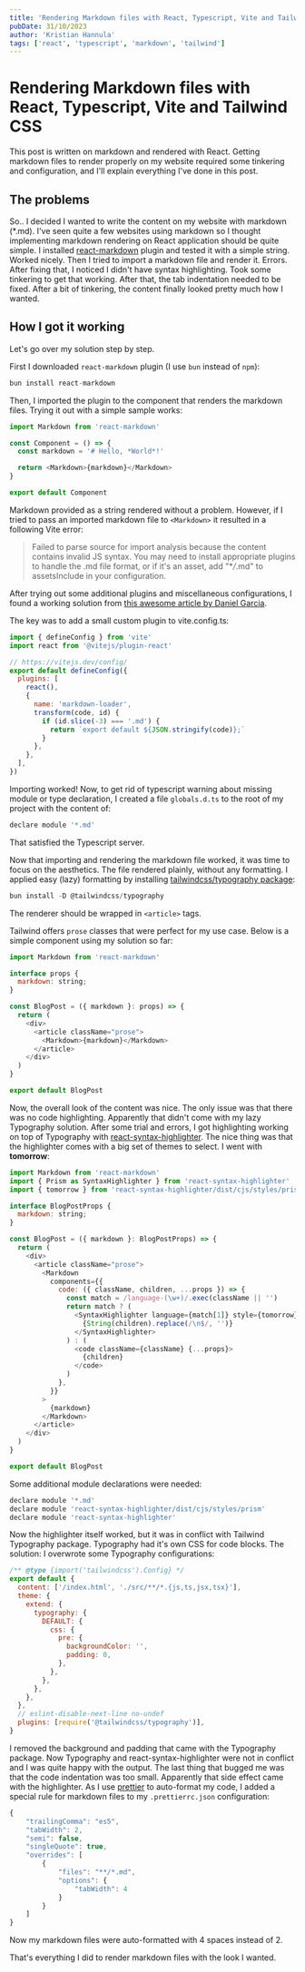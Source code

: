 ```yaml
---
title: 'Rendering Markdown files with React, Typescript, Vite and Tailwind CSS'
pubDate: 31/10/2023
author: 'Kristian Hannula'
tags: ['react', 'typescript', 'markdown', 'tailwind']
---
```


# Rendering Markdown files with React, Typescript, Vite and Tailwind CSS

This post is written on markdown and rendered with React. Getting markdown files to render properly on my website required some tinkering and configuration, and I'll explain everything I've done in this post.

## The problems

So.. I decided I wanted to write the content on my website with markdown (\*.md). I've seen quite a few websites using markdown so I thought implementing markdown rendering on React application should be quite simple. I installed [react-markdown](https://github.com/remarkjs/react-markdown) plugin and tested it with a simple string. Worked nicely. Then I tried to import a markdown file and render it. Errors. After fixing that, I noticed I didn't have syntax highlighting. Took some tinkering to get that working. After that, the tab indentation needed to be fixed. After a bit of tinkering, the content finally looked pretty much how I wanted.

## How I got it working

Let's go over my solution step by step.

First I downloaded `react-markdown` plugin (I use `bun` instead of `npm`):

```javascript
bun install react-markdown
```

Then, I imported the plugin to the component that renders the markdown files. Trying it out with a simple sample works:

```javascript
import Markdown from 'react-markdown'

const Component = () => {
  const markdown = '# Hello, *World*!'

  return <Markdown>{markdown}</Markdown>
}

export default Component
```

Markdown provided as a string rendered without a problem. However, if I tried to pass an imported markdown file to `<Markdown>` it resulted in a following Vite error:

> Failed to parse source for import analysis because the content contains invalid JS syntax. You may need to install appropriate plugins to handle the .md file format, or if it's an asset, add "\*_/_.md" to assetsInclude in your configuration.

After trying out some additional plugins and miscellaneous configurations, I found a working solution from [this awesome article by Daniel Garcia](https://onticdani.medium.com/how-to-load-and-render-markdown-files-into-your-vite-react-app-using-typescript-ba5f79822350).

The key was to add a small custom plugin to vite.config.ts:

```javascript
import { defineConfig } from 'vite'
import react from '@vitejs/plugin-react'

// https://vitejs.dev/config/
export default defineConfig({
  plugins: [
    react(),
    {
      name: 'markdown-loader',
      transform(code, id) {
        if (id.slice(-3) === '.md') {
          return `export default ${JSON.stringify(code)};`
        }
      },
    },
  ],
})
```

Importing worked! Now, to get rid of typescript warning about missing module or type declaration, I created a file `globals.d.ts` to the root of my project with the content of:

```javascript
declare module '*.md'
```

That satisfied the Typescript server.

Now that importing and rendering the markdown file worked, it was time to focus on the aesthetics. The file rendered plainly, without any formatting. I applied easy (lazy) formatting by installing [tailwindcss/typography package](https://tailwindcss.com/docs/typography-plugin#installation):

```javascript
bun install -D @tailwindcss/typography
```

The renderer should be wrapped in `<article>` tags.

Tailwind offers `prose` classes that were perfect for my use case. Below is a simple component using my solution so far:

```javascript
import Markdown from 'react-markdown'

interface props {
  markdown: string;
}

const BlogPost = ({ markdown }: props) => {
  return (
    <div>
      <article className="prose">
        <Markdown>{markdown}</Markdown>
      </article>
    </div>
  )
}

export default BlogPost
```

Now, the overall look of the content was nice. The only issue was that there was no code highlighting. Apparently that didn't come with my lazy Typography solution. After some trial and errors, I got highlighting working on top of Typography with [react-syntax-highlighter](https://github.com/react-syntax-highlighter/react-syntax-highlighter). The nice thing was that the highlighter comes with a big set of themes to select. I went with **tomorrow**:

```javascript
import Markdown from 'react-markdown'
import { Prism as SyntaxHighlighter } from 'react-syntax-highlighter'
import { tomorrow } from 'react-syntax-highlighter/dist/cjs/styles/prism'

interface BlogPostProps {
  markdown: string;
}

const BlogPost = ({ markdown }: BlogPostProps) => {
  return (
    <div>
      <article className="prose">
        <Markdown
          components={{
            code: ({ className, children, ...props }) => {
              const match = /language-(\w+)/.exec(className || '')
              return match ? (
                <SyntaxHighlighter language={match[1]} style={tomorrow}>
                  {String(children).replace(/\n$/, '')}
                </SyntaxHighlighter>
              ) : (
                <code className={className} {...props}>
                  {children}
                </code>
              )
            },
          }}
        >
          {markdown}
        </Markdown>
      </article>
    </div>
  )
}

export default BlogPost
```

Some additional module declarations were needed:

```javascript
declare module '*.md'
declare module 'react-syntax-highlighter/dist/cjs/styles/prism'
declare module 'react-syntax-highlighter'

```

Now the highlighter itself worked, but it was in conflict with Tailwind Typography package. Typography had it's own CSS for code blocks. The solution: I overwrote some Typography configurations:

```javascript
/** @type {import('tailwindcss').Config} */
export default {
  content: ['/index.html', './src/**/*.{js,ts,jsx,tsx}'],
  theme: {
    extend: {
      typography: {
        DEFAULT: {
          css: {
            pre: {
              backgroundColor: '',
              padding: 0,
            },
          },
        },
      },
    },
  },
  // eslint-disable-next-line no-undef
  plugins: [require('@tailwindcss/typography')],
}
```

I removed the background and padding that came with the Typography package. Now Typography and react-syntax-highlighter were not in conflict and I was quite happy with the output. The last thing that bugged me was that the code indentation was too small. Apparently that side effect came with the highlighter. As I use [prettier](https://prettier.io/) to auto-format my code, I added a special rule for markdown files to my `.prettierrc.json` configuration:

```javascript
{
    "trailingComma": "es5",
    "tabWidth": 2,
    "semi": false,
    "singleQuote": true,
    "overrides": [
        {
            "files": "**/*.md",
            "options": {
                "tabWidth": 4
            }
        }
    ]
}
```

Now my markdown files were auto-formatted with 4 spaces instead of 2.

That's everything I did to render markdown files with the look I wanted.
